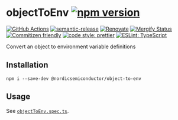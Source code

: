 # objectToEnv [![npm version](https://img.shields.io/npm/v/@nordicsemiconductor/object-to-env.svg)](https://www.npmjs.com/package/@nordicsemiconductor/object-to-env)

[![GitHub Actions](https://github.com/NordicSemiconductor/object-to-env-js/workflows/Test%20and%20Release/badge.svg)](https://github.com/NordicSemiconductor/object-to-env-js/actions)
[![semantic-release](https://img.shields.io/badge/%20%20%F0%9F%93%A6%F0%9F%9A%80-semantic--release-e10079.svg)](https://github.com/semantic-release/semantic-release)
[![Renovate](https://img.shields.io/badge/renovate-enabled-brightgreen.svg)](https://renovatebot.com)
[![Mergify Status](https://img.shields.io/endpoint.svg?url=https://gh.mergify.io/badges/NordicSemiconductor/object-to-env-js)](https://mergify.io)
[![Commitizen friendly](https://img.shields.io/badge/commitizen-friendly-brightgreen.svg)](http://commitizen.github.io/cz-cli/)
[![code style: prettier](https://img.shields.io/badge/code_style-prettier-ff69b4.svg)](https://github.com/prettier/prettier/)
[![ESLint: TypeScript](https://img.shields.io/badge/ESLint-TypeScript-blue.svg)](https://github.com/typescript-eslint/typescript-eslint)

Convert an object to environment variable definitions

## Installation

    npm i --save-dev @nordicsemiconductor/object-to-env

## Usage

See [`objectToEnv.spec.ts`](./src/objectToEnv.spec.ts).
